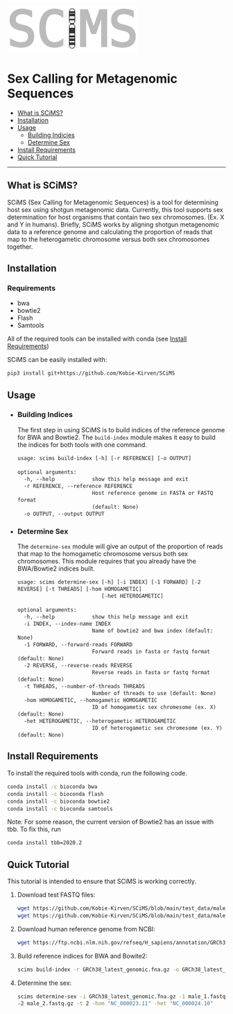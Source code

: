 
<img src="https://github.com/Kobie-Kirven/SCiMS/blob/main/docs/_static/logo.png" width="300">
<h1>Sex Calling for Metagenomic Sequences</h1>

- [What is SCiMS?](#What-is-SCiMS?)
- [Installation](#Installation)
- [Usage](#Usage)
  - [Building Indicies](#Building-Indices)
  - [Determine Sex](#Determine-Sex)
- [Install Requirements](#Install-Requirements)
- [Quick Tutorial](#Quick-Tutorial)
---
## What is SCiMS?
SCiMS (Sex Calling for Metagenomic Sequences) is a tool for determining 
host sex using shotgun metagenomic data. Currently, this tool supports sex
determination for host organisms that contain two sex chromosomes.
(Ex. X and Y in humans). Briefly, SCiMS works by aligning shotgun metagenomic
data to a reference genome and calculating the proportion of reads that map 
to the heterogametic chromosome versus both sex chromosomes together. 
## Installation

### Requirements
- bwa 
- bowtie2 
- Flash 
- Samtools

All of the required tools can be installed with conda (see [Install Requirements](#Install-Requirements))

SCiMS can be easily installed with:
```bash
pip3 install git+https://github.com/Kobie-Kirven/SCiMS
```
## Usage
- ### Building Indices
  The first step in using SCiMS is to build indices of the reference genome for
  BWA and Bowtie2. The ```build-index``` module makes it easy to build the indices
  for both tools with one command.
    ```
    usage: scims build-index [-h] [-r REFERENCE] [-o OUTPUT]

    optional arguments:
      -h, --help            show this help message and exit
      -r REFERENCE, --reference REFERENCE
                            Host reference genome in FASTA or FASTQ format
                            (default: None)
      -o OUTPUT, --output OUTPUT

    ```
- ### Determine Sex
  The ```determine-sex``` module will give an output of the proportion
  of reads that map to the homogametic chromosome versus both sex chromosomes. 
  This module requires that you already have the BWA/Bowtie2 indices built. 
    ```
    usage: scims determine-sex [-h] [-i INDEX] [-1 FORWARD] [-2 REVERSE] [-t THREADS] [-hom HOMOGAMETIC]
                               [-het HETEROGAMETIC]
    
    optional arguments:
      -h, --help            show this help message and exit
      -i INDEX, --index-name INDEX
                            Name of bowtie2 and bwa index (default: None)
      -1 FORWARD, --forward-reads FORWARD
                            Forward reads in fasta or fastq format (default: None)
      -2 REVERSE, --reverse-reads REVERSE
                            Reverse reads in fasta or fastq format (default: None)
      -t THREADS, --number-of-threads THREADS
                            Number of threads to use (default: None)
      -hom HOMOGAMETIC, --homogametic HOMOGAMETIC
                            ID of homogametic sex chromesome (ex. X) (default: None)
      -het HETEROGAMETIC, --heterogametic HETEROGAMETIC
                            ID of heterogametic sex chromesome (ex. Y) (default: None)
    ```
## Install Requirements
To install the required tools with conda, run the following code. 
```bash
conda install -c bioconda bwa
conda install -c bioconda flash
conda install -c bioconda bowtie2
conda install -c bioconda samtools
```
Note: For some reason, the current version of Bowtie2 has an issue with tbb. To fix this, 
run 
```bash
conda install tbb=2020.2
```
## Quick Tutorial
This tutorial is intended to ensure that SCiMS is working correctly. 
1. Download test FASTQ files:
   ```bash
   wget https://github.com/Kobie-Kirven/SCiMS/blob/main/test_data/male_1.fastq.gz
   wget https://github.com/Kobie-Kirven/SCiMS/blob/main/test_data/male_2.fastq.gz
   ```
2. Download human reference genome from NCBI:
   ```bash
   wget https://ftp.ncbi.nlm.nih.gov/refseq/H_sapiens/annotation/GRCh38_latest/refseq_identifiers/GRCh38_latest_genomic.fna.gz
   ```
3. Build reference indices for BWA and Bowite2:
   ```bash
   scims build-index -r GRCh38_latest_genomic.fna.gz -o GRCh38_latest_genomic.fna.gz
   ```
4. Determine the sex:
   ```bash
   scims determine-sex -i GRCh38_latest_genomic.fna.gz -1 male_1.fastq.gz \
   -2 male_2.fastq.gz -t 2 -hom "NC_000023.11" -het "NC_000024.10"
   ```